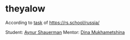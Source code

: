 # theyalow
According to [task](https://github.com/rolling-scopes-school/tasks/blob/master/tasks/markups/level%201/theyalow/theyalow-ru.md) of <https://rs.school/russia/>

Student: [Aynur Shauerman](https://github.com/aykuli)
Mentor: [Dina Mukhametshina](https://github.com/kamec)